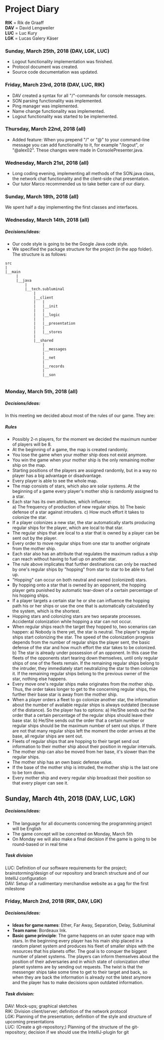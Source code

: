 ﻿
# Project Diary

**RIK** = Rik de Graaff  
**DAV** = David Lengweiler  
**LUC** = Luc Kury  
**LGK** = Lucas Galery Käser

### Sunday, March 25th, 2018 (DAV, LGK, LUC)
- Logout functionality implementation was finished.
- Protocol document was created.
- Source code documentation was updated.

### Friday, March 23rd, 2018 (DAV, LUC, RIK)
- DAV created a syntax for all "/"-commands for console messages.
- SON parsing functionality was implemented.
- Ping manager was implemented.
- Name change functionality was implemented.
- Logout functionality was started to be implemented. 

### Thursday, March 22nd, 2018 (all)
- Added feature: When you prepend "/" or "@" to your command-line message you can add functionality to it, for example "/logout", or "@alex02". These changes were made in ConsolePresenter.java. 

### Wednesday, March 21st, 2018 (all)
- Long coding evening, implementing all methods of the SON.java class, the network chat functionality and the client-side chat presentation.
- Our tutor Marco recommended us to take better care of our diary.

### Sunday, March 18th, 2018 (all)
We spent half a day implementing the first classes and interfaces.

### Wednesday, March 14th, 2018 (all)
##### Decisions/ideas:
- Our code style is going to be the Google Java code style.
- We specified the package structure for the project (in the app folder).
The structure is as follows:  
```
src
|
|__main   
     |
     |__java  
         |
         |__tech.subluminal
             |
             |__client
             |   |
             |   |__init
             |   |
             |   |__logic   
             |   | 
             |   |__presentation
             |   |
             |   |__stores
             |
             |__shared 
                 |
                 |__messages
                 |
                 |__net
                 |
                 |__records
                 |
                 |__son
                       
```
### Monday, March 5th, 2018 (all)
##### Decisions/ideas:
In this meeting we decided about most of the rules of our game. They are:
##### _Rules_
- Possibly 2-n players, for the moment we decided the maximum number of players will be 8.
- At the beginning of a game, the map is created randomly.
- You lose the game when your mother ship does not exist anymore.
- You win the game when your mother ship is the only remaining mother ship on the map.
- Starting positions of the players are assigned randomly, but in a way no player has a big advantage or disadvantage.
- Every player is able to see the whole map.
- The map consists of stars, which also are solar systems. At the beginning of a game every player's mother ship is randomly assigned to a star.
- Each star has its own attributes, which influence:  
	a) The frequency of production of new regular ships.
	b) The basic defense of a star against intruders.
	c) How much effort it takes to colonize the star.
- If a player colonizes a new star, the star automatically starts producing regular ships for the player, which are local to that star.
- The regular ships that are local to a star that is owned by a player can be sent out by the player.
- Every order to move regular ships from one star to another originate from the mother ship.
- Each star also has an attribute that regulates the maximum radius a ship can reach without having to fuel up on another star.
- The rule above implicates	that further destinations can only be reached by one's regular ships by "hopping" from star to star to be able to fuel up.
- "Hopping" can occur on both neutral and owned (colonized) stars.
- By hopping onto a star that is owned by an opponent, the hopping player gets punished by automatic tear-down of a certain percentage of his hopping ships.
- If a player targets a certain star he or she can influence the hopping path his or her ships or use the one that is automatically calculated by the system, which is the shortest.
- Hopping stars and colonizing stars are two separate processes. Accidental colonization while hopping a star can not occur.
- When regular ships reach the target they hopped to, two scenarios can happen:
	a) Nobody is there yet, the star is neutral. The player's regular ships start colonizing the star. The speed of the colonization progress depends from the number of regular ships the player sent, the basic defense of the star and how much effort the star takes to be colonized.
	b) The star is already under possession of an opponent. In this case the fleets of the opponents start tearing down themselves, until only regular ships of one of the fleets remain. If the remaining regular ships belong to the intruder, they immediately start neutralizing the star to then colonize it. If the remaining regular ships belong to the previous owner of the star, nothing else happens.
- Every move one's regular ships make originates from the mother ship. Thus, the order takes longer to get to the concerning regular ships, the further their base star is away from the mother ship.
- When a player orders a fleet to go colonize another star, the information about the number of available regular ships is always outdated (because of the distance). So the player has to options:
	a) He/She sends out the order that a certain percentage of the regular ships should leave their base star.
	b) He/She sends out the order that a certain number or regular ships should be the maximum number of sent out ships. If there are not that many regular ships left the moment the order arrives at the base, all regular ships are sent out.
- Fleets of regular ships that are hopping to their target send out information to their mother ship about their position in regular intervals.
- The mother ship can also be moved from her base, it's slower than the regular ships.
- The mother ship has an own basic defense value.
- If the base of the mother ship is intruded, the mother ship is the last one to be torn down.
- Every mother ship and every regular ship broadcast their position so that every player can see it.

## Sunday, March 4th, 2018 (DAV, LUC, LGK)
##### Decisions/ideas:
- The language for all documents concerning the programming project will be English
- The game concept will be concreted on Monday, March 5th
- On Monday we will also make a final decision if the game is going to be round-based or in real time

##### Task division
LUC: Definition of our software requirements for the project; brainstorming/design of our repository and branch structure and of our IntelliJ configuration  
DAV: Setup of a rudimentary merchandise website as a gag for the first milestone

### Friday, March 2nd, 2018 (RIK, DAV, LGK)
##### Decisions/ideas:
- **Ideas for game names**: Ether, Far Away, Separation, Delay, Subluminal
- **Team name**: Bordeaux Ink.
- **Basic game principle**: The game happens on an outer space map with stars. In the beginning every player has his main ship placed in a random planet system and produces his fleet of smaller ships with the resources that his planets offer. The goal is to conquer the biggest number of planet systems. The players can inform themselves about the position of their adversaries and in which state of colonization other planet systems are by sending out requests. The twist is that the messenger ships take some time to get to their target and back, so when they are back the information is already not the latest anymore and the player has to make decisions upon outdated information.

##### Task division:  
DAV: Mock-ups; graphical sketches  
RIK: Division client/server; definition of the network protocol  
LGK: Planning of the presentation; definition of the style and structure of upcoming presentations  
LUC: (Create a git-repository;) Planning of the structure of the git-repository; decision if we should use the IntelliJ-plugin for git
